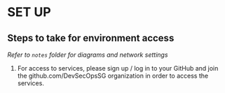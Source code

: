 # SET UP

## Steps to take for environment access

*Refer to `notes` folder for diagrams and network settings*

1. For access to services, please sign up / log in to your GitHub and join the github.com/DevSecOpsSG organization in order to access the services.
